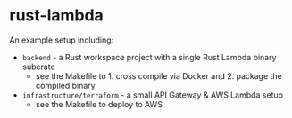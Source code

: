 # rust-lambda

An example setup including:

- `backend` - a Rust workspace project with a single Rust Lambda binary subcrate
    - see the Makefile to 1. cross compile via Docker and 2. package the compiled binary
- `infrastructure/terraform` - a small API Gateway & AWS Lambda setup
    - see the Makefile to deploy to AWS


